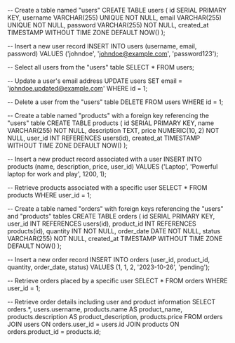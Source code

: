 -- Create a table named "users"
CREATE TABLE users (
    id SERIAL PRIMARY KEY,
    username VARCHAR(255) UNIQUE NOT NULL,
    email VARCHAR(255) UNIQUE NOT NULL,
    password VARCHAR(255) NOT NULL,
    created_at TIMESTAMP WITHOUT TIME ZONE DEFAULT NOW()
);

-- Insert a new user record
INSERT INTO users (username, email, password) VALUES
    ('johndoe', 'johndoe@example.com', 'password123');

-- Select all users from the "users" table
SELECT * FROM users;

-- Update a user's email address
UPDATE users SET email = 'johndoe.updated@example.com' WHERE id = 1;

-- Delete a user from the "users" table
DELETE FROM users WHERE id = 1;

-- Create a table named "products" with a foreign key referencing the "users" table
CREATE TABLE products (
    id SERIAL PRIMARY KEY,
    name VARCHAR(255) NOT NULL,
    description TEXT,
    price NUMERIC(10, 2) NOT NULL,
    user_id INT REFERENCES users(id),
    created_at TIMESTAMP WITHOUT TIME ZONE DEFAULT NOW()
);

-- Insert a new product record associated with a user
INSERT INTO products (name, description, price, user_id) VALUES
    ('Laptop', 'Powerful laptop for work and play', 1200, 1);

-- Retrieve products associated with a specific user
SELECT * FROM products WHERE user_id = 1;

-- Create a table named "orders" with foreign keys referencing the "users" and "products" tables
CREATE TABLE orders (
    id SERIAL PRIMARY KEY,
    user_id INT REFERENCES users(id),
    product_id INT REFERENCES products(id),
    quantity INT NOT NULL,
    order_date DATE NOT NULL,
    status VARCHAR(255) NOT NULL,
    created_at TIMESTAMP WITHOUT TIME ZONE DEFAULT NOW()
);

-- Insert a new order record
INSERT INTO orders (user_id, product_id, quantity, order_date, status) VALUES
    (1, 1, 2, '2023-10-26', 'pending');

-- Retrieve orders placed by a specific user
SELECT * FROM orders WHERE user_id = 1;

-- Retrieve order details including user and product information
SELECT 
    orders.*,
    users.username,
    products.name AS product_name,
    products.description AS product_description,
    products.price
FROM orders
JOIN users ON orders.user_id = users.id
JOIN products ON orders.product_id = products.id;
